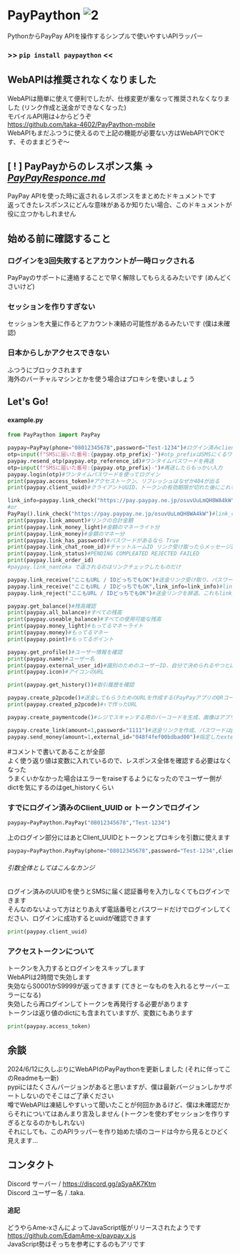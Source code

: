# PayPaython ![2](images/1.png)
PythonからPayPay APIを操作するシンプルで使いやすいAPIラッパー   
### >> ```pip install paypaython``` <<
## WebAPIは推奨されなくなりました
WebAPIは簡単に使えて便利でしたが、仕様変更が重なって推奨されなくなりました (リンク作成と送金ができなくなった)  
モバイルAPI用は↓からどうぞ  
https://github.com/taka-4602/PayPaython-mobile  
WebAPIもまだふつうに使えるので上記の機能が必要ない方はWebAPIでOKです、そのままどうぞ～
## [ ! ] PayPayからのレスポンス集 -> *[PayPayResponce.md](https://github.com/taka-4602/PayPaython/blob/main/PAYPAYRESPONCE.md)*
PayPay APIを使った時に返されるレスポンスをまとめたドキュメントです  
返ってきたレスポンスにどんな意味があるか知りたい場合、このドキュメントが役に立つかもしれません  
## 始める前に確認すること
### ログインを3回失敗するとアカウントが一時ロックされる
PayPayのサポートに連絡することで早く解除してもらえるみたいです (めんどくさいけど)
### セッションを作りすぎない
セッションを大量に作るとアカウント凍結の可能性があるみたいです (僕は未確認)
### 日本からしかアクセスできない
ふつうにブロックされます  
海外のバーチャルマシンとかを使う場合はプロキシを使いましょう
## Let's Go!
#### example.py
```py
from PayPaython import PayPay

paypay=PayPay(phone="08012345678",password="Test-1234")#ログイン済みclient_uuid="str"をセットするとOTPをスキップできます #access_token="str"トークンをセットするとログインをスキップします #proxy=dictでプロキシを設定できます
otp=input(f"SMSに届いた番号:{paypay.otp_prefix}-")#otp_prefixはSMSにくるワンタイムパスワードの接頭、TA-4602のTAの部分
paypay.resend_otp(paypay.otp_reference_id)#ワンタイムパスワードを再送
otp=input(f"SMSに届いた番号:{paypay.otp_prefix}-")#再送したらもっかい入力
paypay.login(otp)#ワンタイムパスワードを使ってログイン
print(paypay.access_token)#アクセストークン、リフレッシュはなぜか404が出る
print(paypay.client_uuid)#クライアントUUID、トークンの有効期限が切れた後にこれを設定して再度ログインするとOTPをスキップできる

link_info=paypay.link_check("https://pay.paypay.ne.jp/osuvUuLmQH8WA4kW")#送金リンク確認、URLかID = "osuvUuLmQH8WA4kW" この部分 でリクエストできる
#or
PayPay().link_check("https://pay.paypay.ne.jp/osuvUuLmQH8WA4kW")#link_checkはログインなしでも使うことができる
print(paypay.link_amount)#リンクの合計金額
print(paypay.link_money_light)#金額のマネーライト分
print(paypay.link_money)#金額のマネー分
print(paypay.link_has_password)#パスワードがあるなら True
print(paypay.link_chat_room_id)#チャットルームID リンク受け取ったらメッセージ送れるあれのID
print(paypay.link_status)#PENDING COMPLEATED REJECTED FAILED
print(paypay.link_order_id)
#paypay.link_nantoka で返されるのはリンクチェックしたものだけ

paypay.link_receive("ここもURL / IDどっちでもOK")#送金リンク受け取り、パスワードはpassword=str
paypay.link_receive("ここもURL / IDどっちでもOK",link_info=link_info)#link_info=dict、これを設定するとリンクチェックをスキップする
paypay.link_reject("ここもURL / IDどっちでもOK")#送金リンクを辞退、これもlink_infoにdictをつっこめる

paypay.get_balance()#残高確認
print(paypay.all_balance)#すべての残高
print(paypay.useable_balance)#すべての使用可能な残高
print(paypay.money_light)#もってるマネーライト
print(paypay.money)#もってるマネー
print(paypay.point)#もってるポイント

paypay.get_profile()#ユーザー情報を確認
print(paypay.name)#ユーザー名
print(paypay.external_user_id)#識別のためのユーザーID、自分で決められるやつとは違う
print(paypay.icon)#アイコンのURL

print(paypay.get_history())#取引履歴を確認

paypay.create_p2pcode()#送金してもらうためのURLを作成する(PayPayアプリのQRコードとおなじ)
print(paypay.created_p2pcode)#↑で作ったURL

paypay.create_paymentcode()#レジでスキャンする用のバーコードを生成、画像はアプリ内で処理されるからコードだけ生成してもよっぽど機材を持ってる人じゃない限り無意味、死に機能

paypay.create_link(amount=1,password="1111")#送金リンクを作成、パスワードはpassword=str...この機能は2024/3月下旬に使えなくなった (エンドポイントから削除された)
paypay.send_money(amount=1,external_id="048f4fef00bdbad00")#指定したexternalidのユーザーに直接送金...この機能は2024/3月下旬に使えなくなった (エンドポイントから削除された)
```
#コメントで書いてあることが全部  
よく使う返り値は変数に入れているので、レスポンス全体を確認する必要はなくなった  
うまくいかなかった場合はエラーをraiseするようになったのでユーザー側がdictを気にするのはget_historyくらい  
### すでにログイン済みのClient_UUID or トークンでログイン
```py
paypay=PayPaython.PayPay("08012345678","Test-1234")
```
上のログイン部分にはあとClient_UUIDとトークンとプロキシを引数に使えます  
```py
paypay=PayPaython.PayPay(phone="08012345678",password="Test-1234",client_uuid="d2d786a9-6a9f-49e1-9139-ba2f5f7f9f1d",token="とてもながい==",proxy={"http":"http://example.com"})
```
###### 引数全体としてはこんなカンジ
ログイン済みのUUIDを使うとSMSに届く認証番号を入力しなくてもログインできます  
そんなのないよって方はとりあえず電話番号とパスワードだけでログインしてください、ログインに成功するとuuidが確認できます
```py
print(paypay.client_uuid)
```
### アクセストークンについて
トークンを入力するとログインをスキップします  
WebAPIは2時間で失効します  
失効ならS0001かS9999が返ってきます (てきとーなものを入れるとサーバーエラーになる)  
失効したら再ログインしてトークンを再発行する必要があります  
トークンは返り値のdictにも含まれていますが、変数にもあります  
```py
print(paypay.access_token)
```
## 余談
2024/6/12に久しぶりにWebAPIのPayPaythonを更新しました (それに伴ってこのReadmeも一新)  
pypiにはたくさんバージョンがあると思いますが、僕は最新バージョンしかサポートしないのでそこはご了承ください  
噂でWebAPIは凍結しやすいって聞いたことが何回かあるけど、僕は未確認だからそれについてはあんまり言及しません (トークンを使わずセッションを作りすぎるとなるのかもしれない)  
それにしても、このAPIラッパーを作り始めた頃のコードは今から見るとひどく見えます...
## コンタクト  
Discord サーバー / https://discord.gg/aSyaAK7Ktm  
Discord ユーザー名 / .taka.  
#### 追記
どうやらAme-xさんによってJavaScript版がリリースされたようです  
https://github.com/EdamAme-x/paypay.x.js  
JavaScript勢はそっちを参考にするのもアリです
